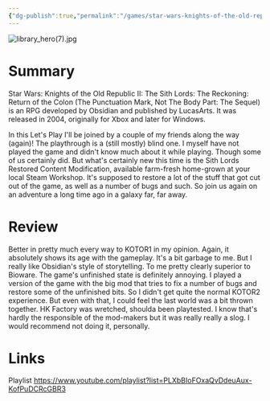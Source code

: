 ```yaml
---
{"dg-publish":true,"permalink":"/games/star-wars-knights-of-the-old-republic-ii-2004/","tags":["LP"],"created":"2023-12-08","updated":"2024-08-05"}
---
```



![library_hero(7).jpg](/img/user/Attachments/library_hero(7).jpg)

# Summary

Star Wars: Knights of the Old Republic II: The Sith Lords: The Reckoning: Return of the Colon (The Punctuation Mark, Not The Body Part: The Sequel) is an RPG developed by Obsidian and published by LucasArts. It was released in 2004, originally for Xbox and later for Windows.

In this Let's Play I'll be joined by a couple of my friends along the way (again)! The playthrough is a (still mostly) blind one. I myself have not played the game and didn't know much about it while playing. Though some of us certainly did. But what's certainly new this time is the Sith Lords Restored Content Modification, available farm-fresh home-grown at your local Steam Workshop. It's supposed to restore a lot of the stuff that got cut out of the game, as well as a number of bugs and such. So join us again on an adventure a long time ago in a galaxy far, far away.

# Review

Better in pretty much every way to KOTOR1 in my opinion. Again, it absolutely shows its age with the gameplay. It's a bit garbage to me. But I really like Obsidian's style of storytelling. To me pretty clearly superior to Bioware. The game's unfinished state is definitely annoying. I played a version of the game with the big mod that tries to fix a number of bugs and restore some of the unfinished bits. So I didn't get quite the normal KOTOR2 experience. But even with that, I could feel the last world was a bit thrown together. HK Factory was wretched, shoulda been playtested. I know that's hardly the responsible of the mod-makers but it was really really a slog. I would recommend not doing it, personally.

# Links

Playlist https://www.youtube.com/playlist?list=PLXbBIoFOxaQvDdeuAux-KofPuDCRcGBR3
